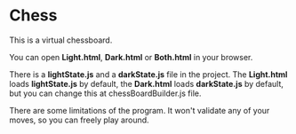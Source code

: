 # Chess
This is a virtual chessboard.

You can open **Light.html**, **Dark.html** or **Both.html** in your browser.

There is a **lightState.js** and a **darkState.js** file in the project.
The **Light.html** loads **lightState.js** by default, 
the **Dark.html** loads **darkState.js** by default,
but you can change this at chessBoardBuilder.js file.

There are some limitations of the program.
It won't validate any of your moves, so you can freely play around.
